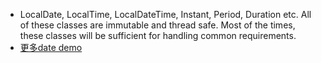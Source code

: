 - LocalDate, LocalTime, LocalDateTime, Instant, Period, Duration etc. All of these classes are immutable and thread safe. 
Most of the times, these classes will be sufficient for handling common requirements.
- [更多date demo](https://www.journaldev.com/2800/java-8-date-localdate-localdatetime-instant)